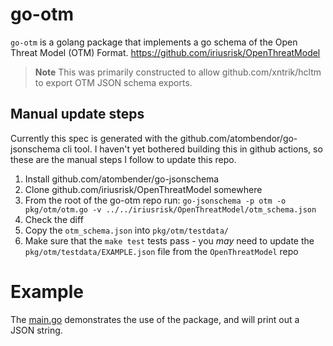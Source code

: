 # go-otm

`go-otm` is a golang package that implements a go schema of the Open Threat Model (OTM) Format. https://github.com/iriusrisk/OpenThreatModel

> **Note** This was primarily constructed to allow github.com/xntrik/hcltm to export OTM JSON schema exports.

## Manual update steps

Currently this spec is generated with the github.com/atombendor/go-jsonschema cli tool. I haven't yet bothered building this in github actions, so these are the manual steps I follow to update this repo.

1. Install github.com/atombender/go-jsonschema
2. Clone github.com/iriusrisk/OpenThreatModel somewhere
3. From the root of the go-otm repo run: `go-jsonschema -p otm -o pkg/otm/otm.go -v ../../iriusrisk/OpenThreatModel/otm_schema.json`
4. Check the diff
5. Copy the `otm_schema.json` into `pkg/otm/testdata/`
6. Make sure that the `make test` tests pass - you _may_ need to update the `pkg/otm/testdata/EXAMPLE.json` file from the `OpenThreatModel` repo

# Example

The [main.go](main.go) demonstrates the use of the package, and will print out a JSON string.
